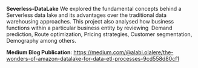 **Severless-DataLake**
We explored the fundamental concepts behind a Serverless data lake and its advantages over the traditional data warehousing approaches. This project also analysed how business functions within a particular business entity by reviewing  Demand prediction, Route optimization, Pricing strategies, Customer segmentation, Demography among others.

**Medium Blog Publication**: [
](https://medium.com/@alabi.olalere/the-wonders-of-amazon-datalake-for-data-etl-processes-9cd558d80cf1)https://medium.com/@alabi.olalere/the-wonders-of-amazon-datalake-for-data-etl-processes-9cd558d80cf1
